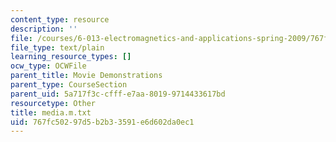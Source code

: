 ```yaml
---
content_type: resource
description: ''
file: /courses/6-013-electromagnetics-and-applications-spring-2009/767fc50297d5b2b33591e6d602da0ec1_media.m.txt
file_type: text/plain
learning_resource_types: []
ocw_type: OCWFile
parent_title: Movie Demonstrations
parent_type: CourseSection
parent_uid: 5a717f3c-cfff-e7aa-8019-9714433617bd
resourcetype: Other
title: media.m.txt
uid: 767fc502-97d5-b2b3-3591-e6d602da0ec1
---
```

